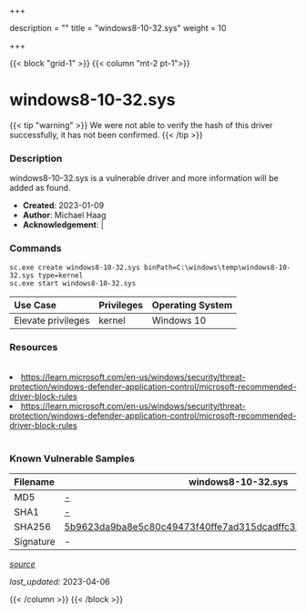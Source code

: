 +++

description = ""
title = "windows8-10-32.sys"
weight = 10

+++


{{< block "grid-1" >}}
{{< column "mt-2 pt-1">}}


# windows8-10-32.sys 


{{< tip "warning" >}}
We were not able to verify the hash of this driver successfully, it has not been confirmed.
{{< /tip >}}


### Description

windows8-10-32.sys is a vulnerable driver and more information will be added as found.

- **Created**: 2023-01-09
- **Author**: Michael Haag
- **Acknowledgement**:  | [](https://twitter.com/)

### Commands

```
sc.exe create windows8-10-32.sys binPath=C:\windows\temp\windows8-10-32.sys type=kernel
sc.exe start windows8-10-32.sys
```

| Use Case | Privileges | Operating System | 
|:---- | ---- | ---- |
| Elevate privileges | kernel | Windows 10 |

### Resources
<br>
<li><a href=" https://learn.microsoft.com/en-us/windows/security/threat-protection/windows-defender-application-control/microsoft-recommended-driver-block-rules"> https://learn.microsoft.com/en-us/windows/security/threat-protection/windows-defender-application-control/microsoft-recommended-driver-block-rules</a></li>
<li><a href="https://learn.microsoft.com/en-us/windows/security/threat-protection/windows-defender-application-control/microsoft-recommended-driver-block-rules">https://learn.microsoft.com/en-us/windows/security/threat-protection/windows-defender-application-control/microsoft-recommended-driver-block-rules</a></li>
<br>

### Known Vulnerable Samples

| Filename | windows8-10-32.sys |
|:---- | ---- | 
| MD5 | <a href="https://www.virustotal.com/gui/file/-">-</a> |
| SHA1 | <a href="https://www.virustotal.com/gui/file/-">-</a> |
| SHA256 | <a href="https://www.virustotal.com/gui/file/5b9623da9ba8e5c80c49473f40ffe7ad315dcadffc3230afdc9d9226d60a715a">5b9623da9ba8e5c80c49473f40ffe7ad315dcadffc3230afdc9d9226d60a715a</a> |
| Signature | -   |


[*source*](https://github.com/magicsword-io/LOLDrivers/tree/main/yaml/windows8-10-32.yaml)

*last_updated:* 2023-04-06








{{< /column >}}
{{< /block >}}
